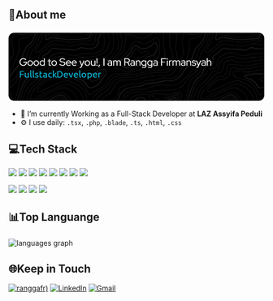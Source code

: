 <h2 align="left">🚀About me</h2>

###
![Rangga Firmansyah](img/github-header-image-2.png)

- 🔭  I’m currently Working as a Full-Stack Developer at **LAZ Assyifa Peduli**
- ⚙️ I use daily: `.tsx`, `.php`, `.blade`, `.ts`, `.html`, `.css`
###
## 💻Tech Stack
<!-- framework & library -->
<img src="https://img.shields.io/badge/HTML5-E34F26?style=for-the-badge&logo=html5&logoColor=white"/> <img src="https://img.shields.io/badge/JavaScript-323330?style=for-the-badge&logo=javascript&logoColor=F7DF1E"/> <img src="https://img.shields.io/badge/TypeScript-007ACC?style=for-the-badge&logo=typescript&logoColor=white"/> <img src="https://img.shields.io/badge/PHP-777BB4?style=for-the-badge&logo=php&logoColor=white"/> <img src="https://img.shields.io/badge/Laravel-FF2D20?style=for-the-badge&logo=laravel&logoColor=white"/> <img src="https://img.shields.io/badge/Vue%20js-35495E?style=for-the-badge&logo=vuedotjs&logoColor=4FC08D"/> <img src="https://img.shields.io/badge/React-20232A?style=for-the-badge&logo=react&logoColor=61DAFB"/> <img src="https://img.shields.io/badge/next%20js-000000?style=for-the-badge&logo=nextdotjs&logoColor=white"/>
<!-- styling -->
<img src="https://img.shields.io/badge/CSS3-1572B6?style=for-the-badge&logo=css3&logoColor=white"/> <img src="https://img.shields.io/badge/Bootstrap-563D7C?style=for-the-badge&logo=bootstrap&logoColor=white"/> <img src="https://img.shields.io/badge/Tailwind_CSS-38B2AC?style=for-the-badge&logo=tailwind-css&logoColor=white"/> <img src="https://img.shields.io/badge/shadcn%2Fui-000000?style=for-the-badge&logo=shadcnui&logoColor=white"/>


<h2 align="left">📊Top Languange</h2>

###

<div align="left">
  <img src="https://github-readme-stats.vercel.app/api/top-langs?username=ranggafrr&locale=en&hide_title=false&layout=compact&card_width=320&langs_count=5&theme=react&hide_border=false&order=2" height="150" alt="languages graph"  />
</div>

###

## 🌐Keep in Touch
[![ranggafr)](https://img.shields.io/badge/Instagram-E4405F?style=for-the-badge&logo=instagram&logoColor=white)](https://www.instagram.com/ranggaafr_/) [![LinkedIn](https://img.shields.io/badge/LinkedIn-0077B5?style=for-the-badge&logo=linkedin&logoColor=white)](https://www.linkedin.com/in/rangga-firmansyah-8bb941215/) [![Gmail](https://img.shields.io/badge/Gmail-D14836?style=for-the-badge&logo=gmail&logoColor=white)](mailto:ranggaf758@gmail.com)

